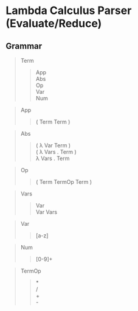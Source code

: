# Lambda Calculus Parser (Evaluate/Reduce)

## Grammar
>Term
>>App<br>
>>Abs<br>
>>Op<br>
>>Var<br>
>>Num<br>

>App
>>( Term Term )<br>

>Abs
>>( λ Var Term )<br>
>>( λ Vars . Term )<br>
>>λ Vars . Term<br>

>Op
>>( Term TermOp Term )<br>

>Vars
>>Var<br>
>>Var Vars<br>

>Var
>>[a-z]<br>

>Num
>>[0-9]+<br>

>TermOp
>>*<br>
>>/<br>
>>+<br>
>>-<br>
